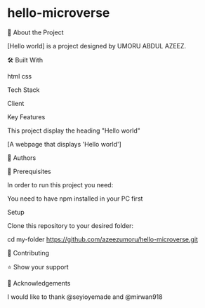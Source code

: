 # hello-microverse

📖 About the Project

[Hello world] is a project designed by UMORU ABDUL AZEEZ.

🛠 Built With

html
css

Tech Stack

Client

Key Features

This project display the heading "Hello world"

[A webpage that displays 'Hello world']

👥 Authors


🔭 Prerequisites

In order to run this project you need:

You need to have npm installed in your PC first

   Setup

   Clone this repository to your desired folder:

   cd my-folder
  https://github.com/azeezumoru/hello-microverse.git


🤝 Contributing

⭐️ Show your support

🙏 Acknowledgements

I would like to thank @seyioyemade and @mirwan918